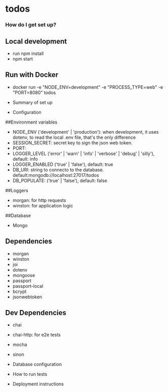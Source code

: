 # todos

### How do I get set up? ###
 ## Local development
 * run npm install
 * npm start

## Run with Docker
* docker run -e "NODE_ENV=development" -e "PROCESS_TYPE=web" -e "PORT=8080" todos

* Summary of set up
* Configuration

##Environment variables
* NODE_ENV ('development' | 'production'): when development, it uses dotenv, to read the local .env file, that's the only difference
* SESSION_SECRET: secret key to sign the json web token.
* PORT: 
* LOGGER_LEVEL ('error' | 'warn' | 'info' | 'verbose' | 'debug' | 'silly'), default: info
* LOGGER_ENABLED ('true' | 'false'), default: true
* DB_URI: string to connecto to the database. default:mongodb://localhost:27017/todos  
* DB_POPULATE: ('true' | 'false'), default: false

##Loggers
* morgan: for http requests
* winston: for application logic

##Database
* Mongo

## Dependencies
* morgan
* winston
* joi
* dotenv
* mongoose
* passport
* passport-local
* bcrypt
* jsonwebtoken

## Dev Dependencies
* chai
* chai-http: for e2e tests
* mocha
* sinon


* Database configuration
* How to run tests
* Deployment instructions

